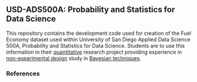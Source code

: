 ## USD-ADS500A: Probability and Statistics for Data Science
This repository contains the development code used for creation of the Fuel Economy dataset used within University of San Diego Applied Data Science 500A, Probability and Statistics for Data Science.  Students are to use this information in their [quantitative](https://apastyle.apa.org/jars/quant-table-1.pdf "APA Quanitative Design Reporting Standards") research project providing experience in [non-experimental design](https://apastyle.apa.org/jars/quant-table-3.pdf "APA JARS-Quant Table 3") study in [Bayesian techniques](https://apastyle.apa.org/jars/quant-table-8.pdf "APA Bayesian Statistics").















### References
